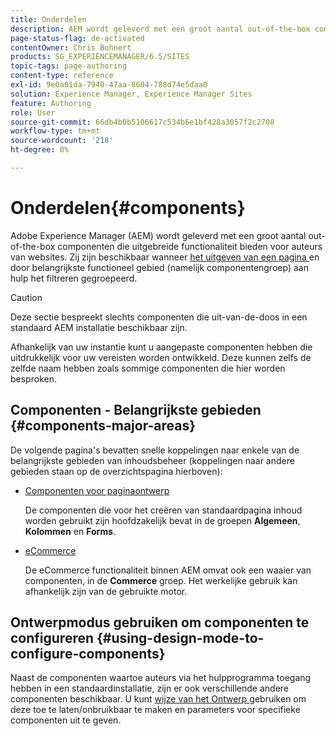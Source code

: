 ```yaml
---
title: Onderdelen
description: AEM wordt geleverd met een groot aantal out-of-the-box componenten die uitgebreide functionaliteit bieden aan auteurs van websites.
page-status-flag: de-activated
contentOwner: Chris Bohnert
products: SG_EXPERIENCEMANAGER/6.5/SITES
topic-tags: page-authoring
content-type: reference
exl-id: 9e0a01da-7940-47aa-8604-788d74e5daa0
solution: Experience Manager, Experience Manager Sites
feature: Authoring
role: User
source-git-commit: 66db4b0b5106617c534b6e1bf428a3057f2c2708
workflow-type: tm+mt
source-wordcount: '218'
ht-degree: 0%

---
```


# Onderdelen{#components}

Adobe Experience Manager (AEM) wordt geleverd met een groot aantal out-of-the-box componenten die uitgebreide functionaliteit bieden voor auteurs van websites. Zij zijn beschikbaar wanneer [ het uitgeven van een pagina ](/help/sites-classic-ui-authoring/classic-page-author-edit-content.md) en door belangrijkste functioneel gebied (namelijk componentengroep) aan hulp het filtreren gegroepeerd.

>[!CAUTION]
>
>Deze sectie bespreekt slechts componenten die uit-van-de-doos in een standaard AEM installatie beschikbaar zijn.
>
>Afhankelijk van uw instantie kunt u aangepaste componenten hebben die uitdrukkelijk voor uw vereisten worden ontwikkeld. Deze kunnen zelfs de zelfde naam hebben zoals sommige componenten die hier worden besproken.

## Componenten - Belangrijkste gebieden {#components-major-areas}

De volgende pagina&#39;s bevatten snelle koppelingen naar enkele van de belangrijkste gebieden van inhoudsbeheer (koppelingen naar andere gebieden staan op de overzichtspagina hierboven):

* [Componenten voor paginaontwerp](/help/sites-classic-ui-authoring/classic-page-author-edit-mode.md)

  De componenten die voor het creëren van standaardpagina inhoud worden gebruikt zijn hoofdzakelijk bevat in de groepen **Algemeen**, **Kolommen** en **Forms**.

* [eCommerce](/help/commerce/cif-classic/administering/ecommerce.md)

  De eCommerce functionaliteit binnen AEM omvat ook een waaier van componenten, in de **Commerce** groep. Het werkelijke gebruik kan afhankelijk zijn van de gebruikte motor.

## Ontwerpmodus gebruiken om componenten te configureren {#using-design-mode-to-configure-components}

Naast de componenten waartoe auteurs via het hulpprogramma toegang hebben in een standaardinstallatie, zijn er ook verschillende andere componenten beschikbaar. U kunt [ wijze van het Ontwerp ](/help/sites-classic-ui-authoring/classic-page-author-design-mode.md#enable-disable-components) gebruiken om deze toe te laten/onbruikbaar te maken en parameters voor specifieke componenten uit te geven.
